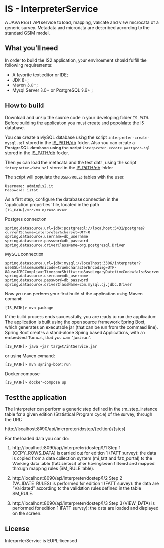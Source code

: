 
# IS - InterpreterService
A JAVA REST API service to load, mapping, validate and view microdata of a generic survey.
Metadata and microdata are described according to the standard GSIM model. 

## What you’ll need
In order to build the IS2 application, your environment should fulfill the following requirements:

* A favorite text editor or IDE;
* JDK 8+; 
* Maven 3.0+;
* Mysql Server 8.0+ or PostgreSQL 9.6+ ;  


## How to build
Download and unzip the source code in your developing folder `IS_PATH`.
Before building the application you must create and popolulate the IS database.

You can create a MySQL database using the script `interpreter-create-mysql.sql` stored in the [IS_PATH/db](db/interpreter-create-mysql.sql) folder.
Also you can create a PostgreSQL database using the script `interpreter-create-postgres.sql` stored in the [IS_PATH/db](db/interpreter-create-postgres.sql) folder.

Then yo can load the metadata and the test data, using the script `interpreter-data.sql` stored in the [IS_PATH/db](db/interpreter-data.sql) folder.

The script will populate the `USER/ROLES` tables with the user:
```
Username: admin@is2.it
Password: istat
``` 


As a first step, configure the database connection in the 'application.properties' file, located in the path `[IS_PATH]/src/main/resources`:

Postgres connection
```
spring.datasource.url=jdbc:postgresql://localhost:5432/postgres?currentSchema=interpreter&charset=UTF-8
spring.datasource.username=db_username
spring.datasource.password=db_password
spring.datasource.driverClassName=org.postgresql.Driver
```
MySQL connection
```
spring.datasource.url=jdbc:mysql://localhost:3306/interpreter?useSSL=false&useUnicode=true&characterEncoding=UTF-8&useJDBCCompliantTimezoneShift=true&useLegacyDatetimeCode=false&serverTimezone=UTC
spring.datasource.username=db_username
spring.datasource.password=db_password
spring.datasource.driverClassName=com.mysql.cj.jdbc.Driver
```

Now you can perform your first build of the application using Maven comand:
```
[IS_PATH]> mvn package
```
If the build process ends successfully, you are ready to run the application:
The application is built using the open source framework Spring Boot, which generates an 
executable jar (that can be run from the command line). Spring Boot creates a stand-alone Spring 
based Applications, with an embedded Tomcat, that you can "just run".
```
[IS_PATH]> java –jar target/intService.jar
```
or using Maven comand:
```
[IS_PATH]> mvn spring-boot:run 
```

Docker compose
```
[IS_PATH]> docker-compose up
```

## Test the application 
The Interpreter can perform a generic step defined in the sm_step_instance table for a given edition (Statistical Program cycle) of the survey, through the URL:

  http://localhost:8090/api/interpreter/dostep/{edition}/{step}
  
For the loaded data you can do:
  
1.   http://localhost:8090/api/interpreter/dostep/1/1
      Step 1 (COPY_ROWS_DATA) is carried out for edition 1 (FATT survey): the data is copied from a data collection system (mi_fatt and
       fatt_portal) to the Working data table (fatt_sintesi) after having been filtered and mapped through mapping rules (SM_RULE table).
  
2.   http://localhost:8090/api/interpreter/dostep/1/2
      Step 2 (VALIDATE_RULES) is performed for edition 1 (FATT survey): the data are "Validated" according to the validation rules defined in the table
       SM_RULE.

3.   http://localhost:8090/api/interpreter/dostep/1/3
      Step 3 (VIEW_DATA) is performed for edition 1 (FATT survey): the data are loaded and displayed on the screen.



## License
InterpreterService is EUPL-licensed
